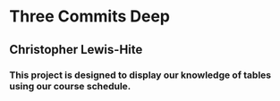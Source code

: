 # Three Commits Deep
## Christopher Lewis-Hite
### This project is designed to display our knowledge of tables using our course schedule.